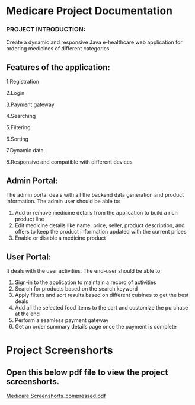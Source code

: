 # Medicare Project Documentation
### PROJECT INTRODUCTION:

Create a dynamic and responsive Java e-healthcare web application for ordering medicines of different categories.


## Features of the application:

1.Registration

2.Login

3.Payment gateway

4.Searching

5.Filtering

6.Sorting

7.Dynamic data

8.Responsive and compatible with different devices

## Admin Portal:

The admin portal deals with all the backend data generation and product information. The admin user should be able to:

1. Add or remove medicine details from the application to build a rich product line
2. Edit medicine details like name, price, seller, product description, and offers to keep the product information updated with the current prices
3. Enable or disable a medicine product

## User Portal:
It deals with the user activities. The end-user should be able to:

1. Sign-in to the application to maintain a record of activities
2. Search for products based on the search keyword
3. Apply filters and sort results based on different cuisines to get the best deals
4. Add all the selected food items to the cart and customize the purchase at the end
5. Perform a seamless payment gateway
6. Get an order summary details page once the payment is complete

# Project Screenshorts
## Open this below pdf file to view the project screenshorts.

[Medicare Screenshorts_compressed.pdf](https://github.com/RAHULSINGH8181/medicare/files/13686953/Medicare.Screenshorts_compressed.pdf)
